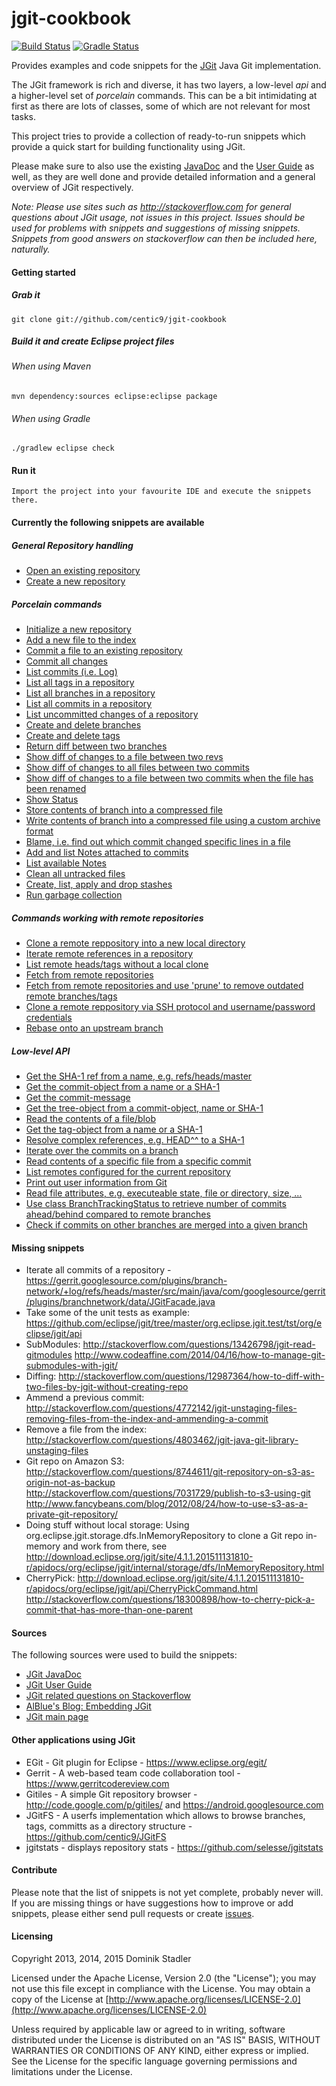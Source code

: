 jgit-cookbook
=============
[![Build Status](https://travis-ci.org/centic9/jgit-cookbook.svg)](https://travis-ci.org/centic9/jgit-cookbook) [![Gradle Status](https://gradleupdate.appspot.com/centic9/jgit-cookbook/status.svg?branch=master)](https://gradleupdate.appspot.com/centic9/jgit-cookbook/status)

Provides examples and code snippets for the [JGit](https://eclipse.org/jgit/) Java Git implementation. 

The JGit framework is rich and diverse, it has two layers, a low-level _api_ and a higher-level set of _porcelain_ commands. This can be a bit intimidating at first as there are lots of classes, some of which are not relevant for most tasks.

This project tries to provide a collection of ready-to-run snippets which provide a quick start for building functionality using JGit. 

Please make sure to also use the existing [JavaDoc](http://download.eclipse.org/jgit/site/4.1.1.201511131810-r/apidocs/) and the [User Guide](http://wiki.eclipse.org/JGit/User_Guide) as well, as they are well done and provide detailed information and a general overview of JGit respectively.

*Note: Please use sites such as http://stackoverflow.com for general questions about JGit usage, not issues in this project. Issues should be used for problems with snippets and suggestions of missing snippets. Snippets from good answers on stackoverflow can then be included here, naturally.*

#### Getting started

##### Grab it

    git clone git://github.com/centic9/jgit-cookbook

##### Build it and create Eclipse project files

###### When using Maven

    mvn dependency:sources eclipse:eclipse package

###### When using Gradle

    ./gradlew eclipse check

#### Run it

    Import the project into your favourite IDE and execute the snippets there.

#### Currently the following snippets are available

##### General Repository handling

* [Open an existing repository](https://github.com/centic9/jgit-cookbook/blob/master/src/main/java/org/dstadler/jgit/OpenRepository.java)
* [Create a new repository](https://github.com/centic9/jgit-cookbook/blob/master/src/main/java/org/dstadler/jgit/CreateNewRepository.java)

##### Porcelain commands

* [Initialize a new repository](https://github.com/centic9/jgit-cookbook/blob/master/src/main/java/org/dstadler/jgit/porcelain/InitRepository.java)
* [Add a new file to the index](https://github.com/centic9/jgit-cookbook/blob/master/src/main/java/org/dstadler/jgit/porcelain/AddFile.java)
* [Commit a file to an existing repository](https://github.com/centic9/jgit-cookbook/blob/master/src/main/java/org/dstadler/jgit/porcelain/CommitFile.java)
* [Commit all changes](https://github.com/centic9/jgit-cookbook/blob/master/src/main/java/org/dstadler/jgit/porcelain/CommitAll.java)
* [List commits (i.e. Log)](https://github.com/centic9/jgit-cookbook/blob/master/src/main/java/org/dstadler/jgit/porcelain/ShowLog.java)
* [List all tags in a repository](https://github.com/centic9/jgit-cookbook/blob/master/src/main/java/org/dstadler/jgit/porcelain/ListTags.java)
* [List all branches in a repository](https://github.com/centic9/jgit-cookbook/blob/master/src/main/java/org/dstadler/jgit/porcelain/ListBranches.java)
* [List all commits in a repository](https://github.com/centic9/jgit-cookbook/blob/master/src/main/java/org/dstadler/jgit/porcelain/WalkAllCommits.java)
* [List uncommitted changes of a repository](https://github.com/centic9/jgit-cookbook/blob/master/src/main/java/org/dstadler/jgit/porcelain/ListUncommittedChanges.java)
* [Create and delete branches](https://github.com/centic9/jgit-cookbook/blob/master/src/main/java/org/dstadler/jgit/porcelain/CreateAndDeleteBranch.java)
* [Create and delete tags](https://github.com/centic9/jgit-cookbook/blob/master/src/main/java/org/dstadler/jgit/porcelain/CreateAndDeleteTag.java)
* [Return diff between two branches](https://github.com/centic9/jgit-cookbook/blob/master/src/main/java/org/dstadler/jgit/porcelain/ShowBranchDiff.java)
* [Show diff of changes to a file between two revs](https://github.com/centic9/jgit-cookbook/blob/master/src/main/java/org/dstadler/jgit/porcelain/ShowFileDiff.java)
* [Show diff of changes to all files between two commits](https://github.com/centic9/jgit-cookbook/blob/master/src/main/java/org/dstadler/jgit/porcelain/ShowChangedFilesBetweenCommits.java)
* [Show diff of changes to a file between two commits when the file has been renamed](https://github.com/centic9/jgit-cookbook/blob/master/src/main/java/org/dstadler/jgit/porcelain/DiffRenamedFile.java)
* [Show Status](https://github.com/centic9/jgit-cookbook/blob/master/src/main/java/org/dstadler/jgit/porcelain/ShowStatus.java)
* [Store contents of branch into a compressed file](https://github.com/centic9/jgit-cookbook/blob/master/src/main/java/org/dstadler/jgit/porcelain/CreateArchive.java)
* [Write contents of branch into a compressed file using a custom archive format](https://github.com/centic9/jgit-cookbook/blob/master/src/main/java/org/dstadler/jgit/porcelain/CreateCustomFormatArchive.java)
* [Blame, i.e. find out which commit changed specific lines in a file](https://github.com/centic9/jgit-cookbook/blob/master/src/main/java/org/dstadler/jgit/porcelain/ShowBlame.java)
* [Add and list Notes attached to commits](https://github.com/centic9/jgit-cookbook/blob/master/src/main/java/org/dstadler/jgit/porcelain/AddAndListNoteOfCommit.java)
* [List available Notes](https://github.com/centic9/jgit-cookbook/blob/master/src/main/java/org/dstadler/jgit/porcelain/ListNotes.java)
* [Clean all untracked files](https://github.com/centic9/jgit-cookbook/blob/master/src/main/java/org/dstadler/jgit/porcelain/CleanUntrackedFiles.java)
* [Create, list, apply and drop stashes](https://github.com/centic9/jgit-cookbook/blob/master/src/main/java/org/dstadler/jgit/porcelain/CreateListApplyAndDropStash.java)
* [Run garbage collection](https://github.com/centic9/jgit-cookbook/blob/master/src/main/java/org/dstadler/jgit/porcelain/CollectGarbage.java)

##### Commands working with remote repositories

* [Clone a remote reppository into a new local directory](https://github.com/centic9/jgit-cookbook/blob/master/src/main/java/org/dstadler/jgit/porcelain/CloneRemoteRepository.java)
* [Iterate remote references in a repository](https://github.com/centic9/jgit-cookbook/blob/master/src/main/java/org/dstadler/jgit/porcelain/ListRemotes.java)
* [List remote heads/tags without a local clone](https://github.com/centic9/jgit-cookbook/blob/master/src/main/java/org/dstadler/jgit/porcelain/ListRemoteRepository.java)
* [Fetch from remote repositories](https://github.com/centic9/jgit-cookbook/blob/master/src/main/java/org/dstadler/jgit/porcelain/FetchRemoteCommits.java)
* [Fetch from remote repositories and use 'prune' to remove outdated remote branches/tags](https://github.com/centic9/jgit-cookbook/blob/master/src/main/java/org/dstadler/jgit/porcelain/FetchRemoteCommitsWithPrune.java)
* [Clone a remote reppository via SSH protocol and username/password credentials](https://github.com/centic9/jgit-cookbook/blob/master/src/main/java/org/dstadler/jgit/porcelain/CloneRemoteRepositoryWithAuthentication.java)
* [Rebase onto an upstream branch](https://github.com/centic9/jgit-cookbook/blob/master/src/main/java/org/dstadler/jgit/porcelain/RebaseToOriginMaster.java)

##### Low-level API

* [Get the SHA-1 ref from a name, e.g. refs/heads/master](https://github.com/centic9/jgit-cookbook/blob/master/src/main/java/org/dstadler/jgit/api/GetRefFromName.java)
* [Get the commit-object from a name or a SHA-1](https://github.com/centic9/jgit-cookbook/blob/master/src/main/java/org/dstadler/jgit/api/GetRevCommitFromObjectId.java)
* [Get the commit-message](https://github.com/centic9/jgit-cookbook/blob/master/src/main/java/org/dstadler/jgit/api/GetCommitMessage.java)
* [Get the tree-object from a commit-object, name or SHA-1](https://github.com/centic9/jgit-cookbook/blob/master/src/main/java/org/dstadler/jgit/api/GetRevTreeFromObjectId.java)
* [Read the contents of a file/blob](https://github.com/centic9/jgit-cookbook/blob/master/src/main/java/org/dstadler/jgit/api/ReadBlobContents.java)
* [Get the tag-object from a name or a SHA-1](https://github.com/centic9/jgit-cookbook/blob/master/src/main/java/org/dstadler/jgit/api/ReadTagFromName.java)
* [Resolve complex references, e.g. HEAD^^ to a SHA-1](https://github.com/centic9/jgit-cookbook/blob/master/src/main/java/org/dstadler/jgit/api/ResolveRef.java)
* [Iterate over the commits on a branch](https://github.com/centic9/jgit-cookbook/blob/master/src/main/java/org/dstadler/jgit/api/WalkRev.java)
* [Read contents of a specific file from a specific commit](https://github.com/centic9/jgit-cookbook/blob/master/src/main/java/org/dstadler/jgit/api/ReadFileFromCommit.java)
* [List remotes configured for the current repository](https://github.com/centic9/jgit-cookbook/blob/master/src/main/java/org/dstadler/jgit/api/PrintRemotes.java)
* [Print out user information from Git](https://github.com/centic9/jgit-cookbook/blob/master/src/main/java/org/dstadler/jgit/api/ReadUserConfig.java)
* [Read file attributes, e.g. executeable state, file or directory, size, ...](https://github.com/centic9/jgit-cookbook/blob/master/src/main/java/org/dstadler/jgit/api/GetFileAttributes.java)
* [Use class BranchTrackingStatus to retrieve number of commits ahead/behind compared to remote branches](https://github.com/centic9/jgit-cookbook/blob/master/src/main/java/org/dstadler/jgit/api/ShowBranchTrackingStatus.java)
* [Check if commits on other branches are merged into a given branch](https://github.com/centic9/jgit-cookbook/blob/master/src/main/java/org/dstadler/jgit/api/CheckMergeStatusOfCommit.java)

#### Missing snippets

* Iterate all commits of a repository - https://gerrit.googlesource.com/plugins/branch-network/+log/refs/heads/master/src/main/java/com/googlesource/gerrit/plugins/branchnetwork/data/JGitFacade.java
* Take some of the unit tests as example: https://github.com/eclipse/jgit/tree/master/org.eclipse.jgit.test/tst/org/eclipse/jgit/api
* SubModules: http://stackoverflow.com/questions/13426798/jgit-read-gitmodules http://www.codeaffine.com/2014/04/16/how-to-manage-git-submodules-with-jgit/
* Diffing: http://stackoverflow.com/questions/12987364/how-to-diff-with-two-files-by-jgit-without-creating-repo
* Ammend a previous commit: http://stackoverflow.com/questions/4772142/jgit-unstaging-files-removing-files-from-the-index-and-ammending-a-commit
* Remove a file from the index: http://stackoverflow.com/questions/4803462/jgit-java-git-library-unstaging-files
* Git repo on Amazon S3: http://stackoverflow.com/questions/8744611/git-repository-on-s3-as-origin-not-as-backup http://stackoverflow.com/questions/7031729/publish-to-s3-using-git http://www.fancybeans.com/blog/2012/08/24/how-to-use-s3-as-a-private-git-repository/
* Doing stuff without local storage: Using org.eclipse.jgit.storage.dfs.InMemoryRepository to clone a Git repo in-memory and work from there, see http://download.eclipse.org/jgit/site/4.1.1.201511131810-r/apidocs/org/eclipse/jgit/internal/storage/dfs/InMemoryRepository.html
* CherryPick: http://download.eclipse.org/jgit/site/4.1.1.201511131810-r/apidocs/org/eclipse/jgit/api/CherryPickCommand.html http://stackoverflow.com/questions/18300898/how-to-cherry-pick-a-commit-that-has-more-than-one-parent

#### Sources

The following sources were used to build the snippets:

* [JGit JavaDoc](http://download.eclipse.org/jgit/site/4.1.1.201511131810-r/apidocs/)
* [JGit User Guide](http://wiki.eclipse.org/JGit/User_Guide)
* [JGit related questions on Stackoverflow](http://stackoverflow.com/questions/tagged/jgit)
* [AlBlue's Blog: Embedding JGit](http://alblue.bandlem.com/2013/11/embedding-jgit.html)
* [JGit main page](http://www.eclipse.org/jgit/)

#### Other applications using JGit

* EGit - Git plugin for Eclipse - https://www.eclipse.org/egit/
* Gerrit - A web-based team code collaboration tool - https://www.gerritcodereview.com
* Gitiles - A simple Git repository browser - http://code.google.com/p/gitiles/ and https://android.googlesource.com
* JGitFS - A userfs implementation which allows to browse branches, tags, committs as a directory structure - https://github.com/centic9/JGitFS
* jgitstats - displays repository stats - https://github.com/selesse/jgitstats

#### Contribute

Please note that the list of snippets is not yet complete, probably never will. If you are missing things or have suggestions how to improve or add snippets, please either send pull requests or create [issues](https://github.com/centic9/jgit-cookbook/issues).

#### Licensing

   Copyright 2013, 2014, 2015 Dominik Stadler

   Licensed under the Apache License, Version 2.0 (the "License");
   you may not use this file except in compliance with the License.
   You may obtain a copy of the License at [http://www.apache.org/licenses/LICENSE-2.0](http://www.apache.org/licenses/LICENSE-2.0)

   Unless required by applicable law or agreed to in writing, software
   distributed under the License is distributed on an "AS IS" BASIS,
   WITHOUT WARRANTIES OR CONDITIONS OF ANY KIND, either express or implied.
   See the License for the specific language governing permissions and
   limitations under the License.
